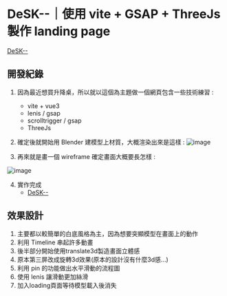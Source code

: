 # DeSK--｜使用 vite + GSAP + ThreeJs 製作 landing page

[DeSK--](https://tangtang1b1b.github.io/vite-three-gsap---landing-page)

## 開發紀錄
1. 因為最近想買升降桌，所以就以這個為主題做一個網頁包含一些技術練習 :
    * vite + vue3
    * lenis / gsap
    * scrolltrigger / gsap
    * ThreeJs
2. 確定後就開始用 Blender 建模型上材質，大概渲染出來是這樣 :
![image](https://i.imgur.com/WbzwlPf.png)
  
3. 再來就是畫一個 wireframe 確定畫面大概要長怎樣 :
  
![image](https://i.imgur.com/tbYyMBK.jpeg)

4. 實作完成
    * [DeSK--](https://tangtang1b1b.github.io/vite-three-gsap---landing-page)
## 效果設計
1. 主要都以較簡單的白底風格為主，因為想要突顯模型在畫面上的動作
2. 利用 Timeline 串起許多動畫
3. 後半部分開始使用translate3d製造畫面立體感
4. 原本第三屏改成旋轉3d效果(原本的設計沒有什麼3d感...)
5. 利用 pin 的功能做出水平滑動的流程圖
6. 使用 lenis 讓滑動更加絲滑
7. 加入loading頁面等待模型載入後消失
